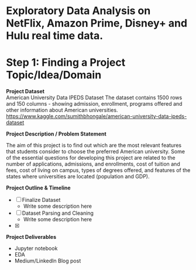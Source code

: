 # Exploratory Data Analysis on NetFlix, Amazon Prime, Disney+ and Hulu real time data. 
# Step 1: Finding a Project Topic/Idea/Domain

**Project Dataset**  
American University Data IPEDS Dataset
The dataset contains 1500 rows and 150 columns - showing admission, enrollment, programs offered and other information about American universities. 
https://www.kaggle.com/sumithbhongale/american-university-data-ipeds-dataset

**Project Description / Problem Statement**    
  
The aim of this project is to find out which are the most relevant features that students consider to choose the preferred American university. Some of the essential questions for developing this project are related to the number of applications, admissions, and enrollments, cost of tuition and fees, cost of living on campus, types of degrees offered, and features of the states where universities are located (population and GDP).

**Project Outline & Timeline**  

- [ ] Finalize Dataset 
    * Write some description here
- [ ]  Dataset Parsing and Cleaning 
    * Write some description here
- [x]

**Project Deliverables**   

- Jupyter notebook
- EDA
- Medium/LinkedIn Blog post
 
